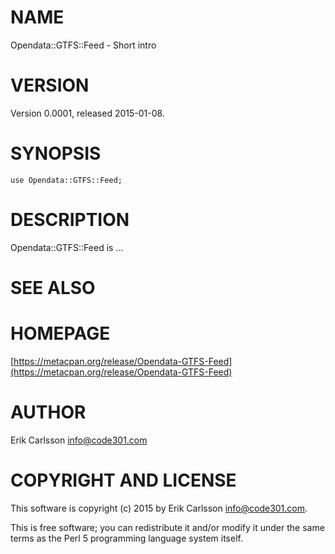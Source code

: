 # NAME

Opendata::GTFS::Feed - Short intro

# VERSION

Version 0.0001, released 2015-01-08.

# SYNOPSIS

    use Opendata::GTFS::Feed;

# DESCRIPTION

Opendata::GTFS::Feed is ...

# SEE ALSO

# HOMEPAGE

[https://metacpan.org/release/Opendata-GTFS-Feed](https://metacpan.org/release/Opendata-GTFS-Feed)

# AUTHOR

Erik Carlsson <info@code301.com>

# COPYRIGHT AND LICENSE

This software is copyright (c) 2015 by Erik Carlsson <info@code301.com>.

This is free software; you can redistribute it and/or modify it under
the same terms as the Perl 5 programming language system itself.
